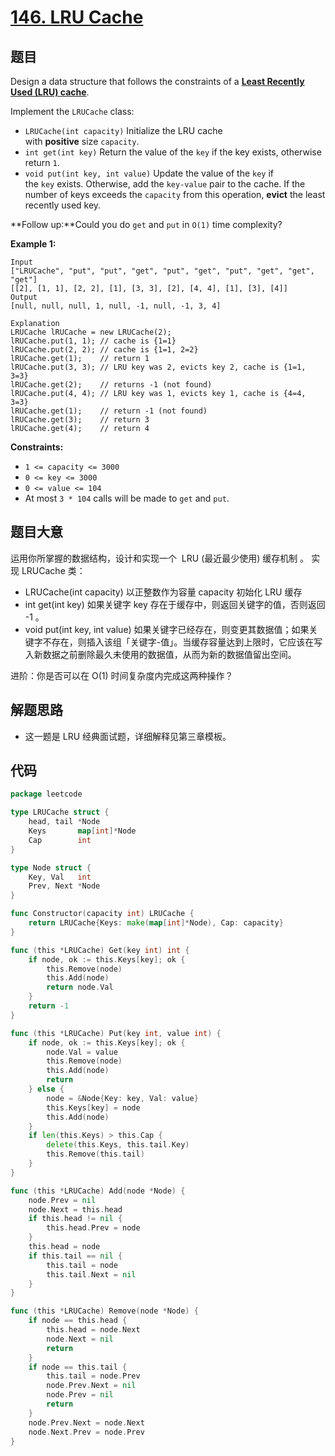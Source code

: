 # [146. LRU Cache](https://leetcode.com/problems/lru-cache/)

## 题目

Design a data structure that follows the constraints of a **[Least Recently Used (LRU) cache](https://en.wikipedia.org/wiki/Cache_replacement_policies#LRU)**.

Implement the `LRUCache` class:

- `LRUCache(int capacity)` Initialize the LRU cache with **positive** size `capacity`.
- `int get(int key)` Return the value of the `key` if the key exists, otherwise return `1`.
- `void put(int key, int value)` Update the value of the `key` if the `key` exists. Otherwise, add the `key-value` pair to the cache. If the number of keys exceeds the `capacity` from this operation, **evict** the least recently used key.

**Follow up:**Could you do `get` and `put` in `O(1)` time complexity?

**Example 1:**

```
Input
["LRUCache", "put", "put", "get", "put", "get", "put", "get", "get", "get"]
[[2], [1, 1], [2, 2], [1], [3, 3], [2], [4, 4], [1], [3], [4]]
Output
[null, null, null, 1, null, -1, null, -1, 3, 4]

Explanation
LRUCache lRUCache = new LRUCache(2);
lRUCache.put(1, 1); // cache is {1=1}
lRUCache.put(2, 2); // cache is {1=1, 2=2}
lRUCache.get(1);    // return 1
lRUCache.put(3, 3); // LRU key was 2, evicts key 2, cache is {1=1, 3=3}
lRUCache.get(2);    // returns -1 (not found)
lRUCache.put(4, 4); // LRU key was 1, evicts key 1, cache is {4=4, 3=3}
lRUCache.get(1);    // return -1 (not found)
lRUCache.get(3);    // return 3
lRUCache.get(4);    // return 4

```

**Constraints:**

- `1 <= capacity <= 3000`
- `0 <= key <= 3000`
- `0 <= value <= 104`
- At most `3 * 104` calls will be made to `get` and `put`.

## 题目大意

运用你所掌握的数据结构，设计和实现一个  LRU (最近最少使用) 缓存机制 。
实现 LRUCache 类：

- LRUCache(int capacity) 以正整数作为容量 capacity 初始化 LRU 缓存
- int get(int key) 如果关键字 key 存在于缓存中，则返回关键字的值，否则返回 -1 。
- void put(int key, int value) 如果关键字已经存在，则变更其数据值；如果关键字不存在，则插入该组「关键字-值」。当缓存容量达到上限时，它应该在写入新数据之前删除最久未使用的数据值，从而为新的数据值留出空间。

进阶：你是否可以在 O(1) 时间复杂度内完成这两种操作？

## 解题思路

- 这一题是 LRU 经典面试题，详细解释见第三章模板。

## 代码

```go
package leetcode

type LRUCache struct {
	head, tail *Node
	Keys       map[int]*Node
	Cap        int
}

type Node struct {
	Key, Val   int
	Prev, Next *Node
}

func Constructor(capacity int) LRUCache {
	return LRUCache{Keys: make(map[int]*Node), Cap: capacity}
}

func (this *LRUCache) Get(key int) int {
	if node, ok := this.Keys[key]; ok {
		this.Remove(node)
		this.Add(node)
		return node.Val
	}
	return -1
}

func (this *LRUCache) Put(key int, value int) {
	if node, ok := this.Keys[key]; ok {
		node.Val = value
		this.Remove(node)
		this.Add(node)
		return
	} else {
		node = &Node{Key: key, Val: value}
		this.Keys[key] = node
		this.Add(node)
	}
	if len(this.Keys) > this.Cap {
		delete(this.Keys, this.tail.Key)
		this.Remove(this.tail)
	}
}

func (this *LRUCache) Add(node *Node) {
	node.Prev = nil
	node.Next = this.head
	if this.head != nil {
		this.head.Prev = node
	}
	this.head = node
	if this.tail == nil {
		this.tail = node
		this.tail.Next = nil
	}
}

func (this *LRUCache) Remove(node *Node) {
	if node == this.head {
		this.head = node.Next
		node.Next = nil
		return
	}
	if node == this.tail {
		this.tail = node.Prev
		node.Prev.Next = nil
		node.Prev = nil
		return
	}
	node.Prev.Next = node.Next
	node.Next.Prev = node.Prev
}
```